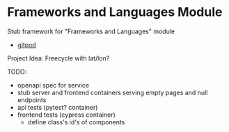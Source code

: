 # Frameworks and Languages Module
Stub framework for "Frameworks and Languages" module

* [gitpod](https://gitpod.io/#https://github.com/calaldees/frameworks_and_languages_module)

Project Idea: Freecycle with lat/lon?

TODO:
* openapi spec for service
* stub server and frontend containers serving empty pages and null endpoints
* api tests (pytest? container)
* frontend tests (cypress container)
	* define class's id's of components
